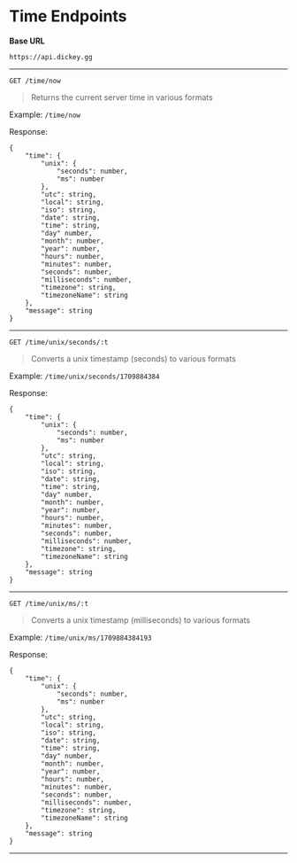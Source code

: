 # Time Endpoints

**Base URL**

```
https://api.dickey.gg
```

---

```
GET /time/now
```

> Returns the current server time in various formats

Example: `/time/now`

Response:

```
{
    "time": {
        "unix": {
            "seconds": number,
            "ms": number
        },
        "utc": string,
        "local": string,
        "iso": string,
        "date": string,
        "time": string,
        "day" number,
        "month": number,
        "year": number,
        "hours": number,
        "minutes": number,
        "seconds": number,
        "milliseconds": number,
        "timezone": string,
        "timezoneName": string
    },
    "message": string
}
```

---

```
GET /time/unix/seconds/:t
```

> Converts a unix timestamp (seconds) to various formats

Example: `/time/unix/seconds/1709884384`

Response:

```
{
    "time": {
        "unix": {
            "seconds": number,
            "ms": number
        },
        "utc": string,
        "local": string,
        "iso": string,
        "date": string,
        "time": string,
        "day" number,
        "month": number,
        "year": number,
        "hours": number,
        "minutes": number,
        "seconds": number,
        "milliseconds": number,
        "timezone": string,
        "timezoneName": string
    },
    "message": string
}
```

---

```
GET /time/unix/ms/:t
```

> Converts a unix timestamp (milliseconds) to various formats

Example: `/time/unix/ms/1709884384193`

Response:

```
{
    "time": {
        "unix": {
            "seconds": number,
            "ms": number
        },
        "utc": string,
        "local": string,
        "iso": string,
        "date": string,
        "time": string,
        "day" number,
        "month": number,
        "year": number,
        "hours": number,
        "minutes": number,
        "seconds": number,
        "milliseconds": number,
        "timezone": string,
        "timezoneName": string
    },
    "message": string
}
```

---
